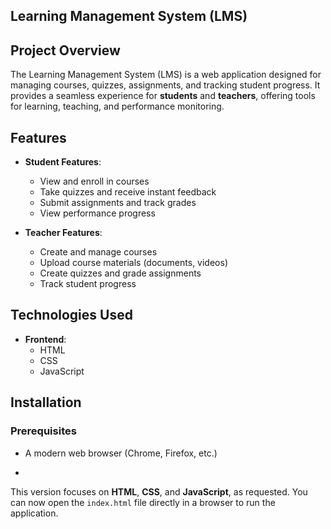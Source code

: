 ## Learning Management System (LMS)

## Project Overview
The Learning Management System (LMS) is a web application designed for managing courses, quizzes, assignments, and tracking student progress. It provides a seamless experience for **students** and **teachers**, offering tools for learning, teaching, and performance monitoring.

## Features
- **Student Features**:
  - View and enroll in courses
  - Take quizzes and receive instant feedback
  - Submit assignments and track grades
  - View performance progress
  
- **Teacher Features**:
  - Create and manage courses
  - Upload course materials (documents, videos)
  - Create quizzes and grade assignments
  - Track student progress

## Technologies Used
- **Frontend**:
  - HTML
  - CSS
  - JavaScript

## Installation

### Prerequisites
- A modern web browser (Chrome, Firefox, etc.)

- 
This version focuses on **HTML**, **CSS**, and **JavaScript**, as requested. You can now open the `index.html` file directly in a browser to run the application.
